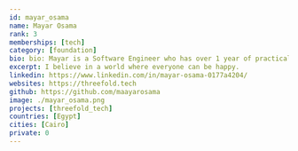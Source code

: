 ```yaml
---
id: mayar_osama
name: Mayar Osama
rank: 3
memberships: [tech]
category: [foundation]
bio: bio: Mayar is a Software Engineer who has over 1 year of practical experience. She's experienced in working with different programming languages as python and go, as well as popular JS frameworks & libraries such as Vue, Svelte & React in addition to cloud tools like Docker, Kubernetes & Helm.
excerpt: I believe in a world where everyone can be happy.
linkedin: https://www.linkedin.com/in/mayar-osama-0177a4204/
websites: https://threefold.tech
github: https://github.com/maayarosama
image: ./mayar_osama.png
projects: [threefold_tech]
countries: [Egypt]
cities: [Cairo]
private: 0
---
```

